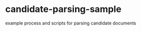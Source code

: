 candidate-parsing-sample
========================

example process and scripts for parsing candidate documents
